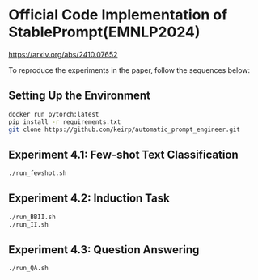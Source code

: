 # Official Code Implementation of StablePrompt(EMNLP2024)
https://arxiv.org/abs/2410.07652

To reproduce the experiments in the paper, follow the sequences below:

## Setting Up the Environment
```bash
docker run pytorch:latest
pip install -r requirements.txt
git clone https://github.com/keirp/automatic_prompt_engineer.git
```
## Experiment 4.1: Few-shot Text Classification
```bash
./run_fewshot.sh
```

## Experiment 4.2: Induction Task
```bash
./run_BBII.sh
./run_II.sh
```

## Experiment 4.3: Question Answering
```bash
./run_QA.sh
```
